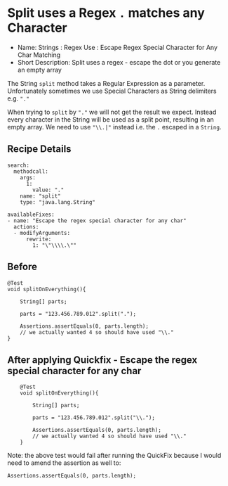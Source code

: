 # Split uses a Regex `.` matches any Character

- Name: Strings : Regex Use : Escape Regex Special Character for Any Char Matching
- Short Description: Split uses a regex - escape the dot or you generate an empty array

The String `split` method takes a Regular Expression as a parameter. Unfortunately sometimes we use Special Characters as String delimiters e.g. `"."`

When trying to `split` by `"."` we will not get the result we expect. Instead every character in the String will be used as a split point, resulting in an empty array. We need to use `"\\.|"` instead i.e. the `.` escaped in a `String`.


## Recipe Details

```
search:
  methodcall:
    args:
      1:
        value: "."
    name: "split"
    type: "java.lang.String"
```

```
availableFixes:
- name: "Escape the regex special character for any char"
  actions:
  - modifyArguments:
      rewrite:
        1: "\"\\\\.\""
```

## Before

    @Test
    void splitOnEverything(){

        String[] parts;

        parts = "123.456.789.012".split(".");

        Assertions.assertEquals(0, parts.length);
        // we actually wanted 4 so should have used "\\."
    }

## After applying Quickfix - Escape the regex special character for any char

```
    @Test
    void splitOnEverything(){

        String[] parts;

        parts = "123.456.789.012".split("\\.");

        Assertions.assertEquals(0, parts.length);
        // we actually wanted 4 so should have used "\\."
    }
```    

Note: the above test would fail after running the QuickFix because I would need to amend the assertion as well to:

```
Assertions.assertEquals(0, parts.length);
```